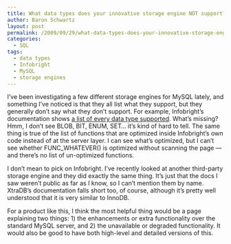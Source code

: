 ```yaml
---
title: What data types does your innovative storage engine NOT support?
author: Baron Schwartz
layout: post
permalink: /2009/09/29/what-data-types-does-your-innovative-storage-engine-not-support/
categories:
  - SQL
tags:
  - data types
  - Infobright
  - MySQL
  - storage engines
---
```

I&#8217;ve been investigating a few different storage engines for MySQL lately, and something I&#8217;ve noticed is that they all list what they support, but they generally don&#8217;t say what they don&#8217;t support. For example, Infobright&#8217;s documentation shows [a list of every data type supported][1]. What&#8217;s missing? Hmm, I don&#8217;t see BLOB, BIT, ENUM, SET&#8230; it&#8217;s kind of hard to tell. The same thing is true of the list of functions that are optimized inside Infobright&#8217;s own code instead of at the server layer. I can see what&#8217;s optimized, but I can&#8217;t see whether FUNC_WHATEVER() is optimized without scanning the page &#8212; and there&#8217;s no list of un-optimized functions.

I don&#8217;t mean to pick on Infobright. I&#8217;ve recently looked at another third-party storage engine and they did exactly the same thing. It&#8217;s just that the docs I saw weren&#8217;t public as far as I know, so I can&#8217;t mention them by name. XtraDB&#8217;s documentation falls short too, of course, although it&#8217;s pretty well understood that it is very similar to InnoDB.

For a product like this, I think the most helpful thing would be a page explaining two things: 1) the enhancements or extra functionality over the standard MySQL server, and 2) the unavailable or degraded functionality. It would also be good to have both high-level and detailed versions of this.

 [1]: http://www.infobright.org/wiki/Supported_Data_Types_and_Values/